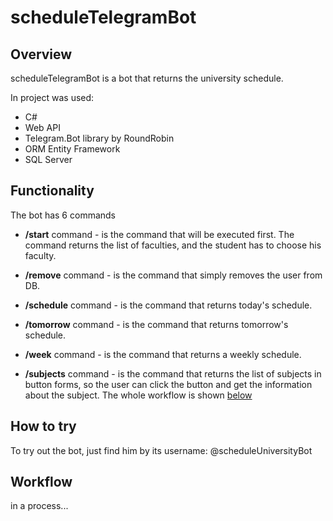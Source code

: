 <h1>scheduleTelegramBot</h1>
<h2>Overview</h2>
<div>
    <p>scheduleTelegramBot is a bot that returns the university schedule.</p>
    <p>In project was used:</p>
    <ul>
        <li>C#</li>
        <li>Web API</li>
        <li>Telegram.Bot library by RoundRobin</li>
        <li>ORM Entity Framework</li>
        <li>SQL Server</li>
    </ul>
</div>
<div>
    <h2>Functionality</h2>
    <p>The bot has 6 commands</p>
    <ul>
    <li><p><b>/start</b> command -  is the command that will be executed first. The command returns the list of faculties, and the student has to choose his faculty.</p></li>
    <li><p><b>/remove</b> command - is the command that simply removes the user from DB.</p></li>
    <li><p><b>/schedule</b> command - is the command that returns today's schedule.</p></li>
    <li><p><b>/tomorrow</b> command - is the command that returns tomorrow's schedule.</p></li>
    <li><p><b>/week</b> command - is the command that returns a weekly schedule.</p></li>
    <li><p><b>/subjects</b> command - is the command that returns the list of subjects in button forms, so the user can click the button and get the information about the subject.
        The whole workflow is shown <a href="#workflow">below</a></p></li>
    </ul>
</div>
<div>
    <h2>How to try</h2>
    <p>To try out the bot, just find him by its username: @scheduleUniversityBot</p>
</div>
<div id="workflow">
<h2>Workflow</h2>
<p>in a process...</p>
</div>